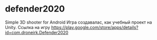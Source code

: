 # defender2020
Simple 3D shooter  for Android 
Игра создавалас, как учебный проект на Unity. Ссылка на игру https://play.google.com/store/apps/details?id=com.droneirk.Defender2020

